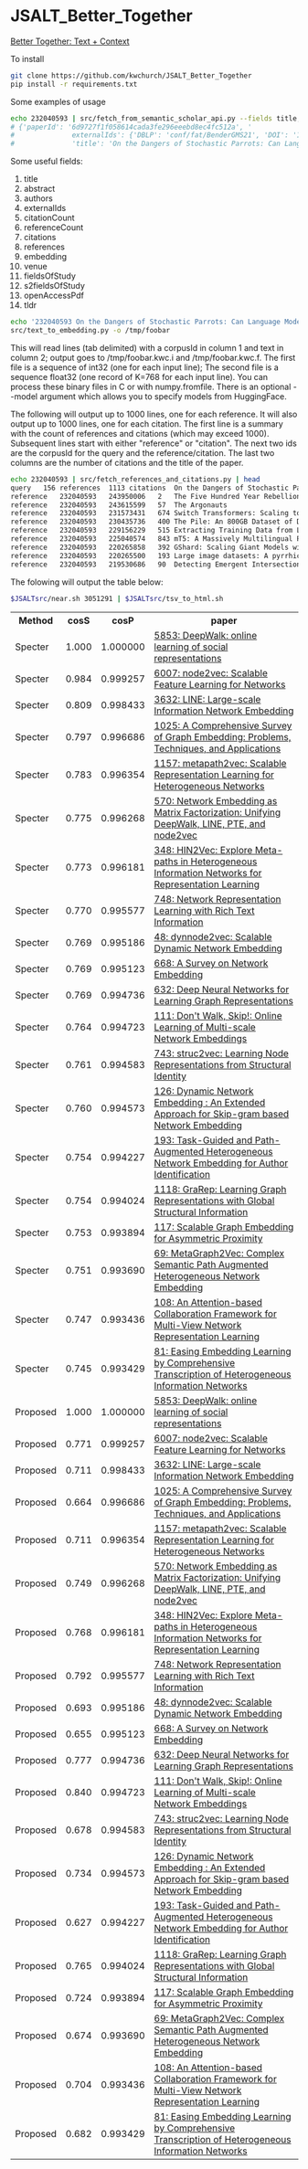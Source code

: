 # JSALT_Better_Together

<a href="https://jsalt2023.univ-lemans.fr/en/better-together-text-context.html">Better Together: Text + Context</a>

To install
```sh
git clone https://github.com/kwchurch/JSALT_Better_Together
pip install -r requirements.txt
```

Some examples of usage

```sh
echo 232040593 | src/fetch_from_semantic_scholar_api.py --fields title,externalIds
# {'paperId': '6d9727f1f058614cada3fe296eeebd8ec4fc512a', '
#              externalIds': {'DBLP': 'conf/fat/BenderGMS21', 'DOI': '10.1145/3442188.3445922', 'CorpusId': 232040593},
#              'title': 'On the Dangers of Stochastic Parrots: Can Language Models Be Too Big? 🦜'}}`
```

Some useful fields:
<ol>
<li>title</li>
<li>abstract</li>
<li>authors</li>
<li>externalIds</li>
<li>citationCount</li>
<li>referenceCount</li>
<li>citations</li>
<li>references</li>
<li>embedding</li>
<li>venue</li>
<li>fieldsOfStudy</li>
<li>s2fieldsOfStudy</li>
<li>openAccessPdf</li>
<li>tldr</li>
</ol>


```sh
echo '232040593	On the Dangers of Stochastic Parrots: Can Language Models Be Too Big?' | 
src/text_to_embedding.py -o /tmp/foobar
```

This will read lines (tab delimited) with a corpusId in column 1 and text in column 2;
output goes to /tmp/foobar.kwc.i and /tmp/foobar.kwc.f.
The first file is a sequence of int32 (one for each input line);
The second file is a sequence float32 (one record of K=768 for each input line).
You can process these binary files in C or with numpy.fromfile.
There is an optional --model argument which allows you to specify models from HuggingFace.

<p>

The following will output up to 1000 lines, one for each reference.
It will also output up to 1000 lines, one for each citation.  The
first line is a summary with the count of references and citations
(which may exceed 1000).  Subsequent lines start with either
"reference" or "citation".  The next two ids are the corpusId for the
query and the reference/citation.  The last two columns are the number
of citations and the title of the paper.

```sh
echo 232040593 | src/fetch_references_and_citations.py | head
query	156 references	1113 citations	On the Dangers of Stochastic Parrots: Can Language Models Be Too Big? 🦜
reference	232040593	243950006	2	The Five Hundred Year Rebellion: Indigenous Movements and the Decolonization of History in Bolivia
reference	232040593	243615599	57	The Argonauts
reference	232040593	231573431	674	Switch Transformers: Scaling to Trillion Parameter Models with Simple and Efficient Sparsity
reference	232040593	230435736	400	The Pile: An 800GB Dataset of Diverse Text for Language Modeling
reference	232040593	229156229	515	Extracting Training Data from Large Language Models
reference	232040593	225040574	843	mT5: A Massively Multilingual Pre-trained Text-to-Text Transformer
reference	232040593	220265858	392	GShard: Scaling Giant Models with Conditional Computation and Automatic Sharding
reference	232040593	220265500	193	Large image datasets: A pyrrhic win for computer vision?
reference	232040593	219530686	90	Detecting Emergent Intersectional Biases: Contextualized Word Embeddings Contain a Distribution of Human-like Biases
```

The folowing will output the table below:

```sh
$JSALTsrc/near.sh 3051291 | $JSALTsrc/tsv_to_html.sh
```

<html><table><tr>
<th>Method</th>
<th>cosS</th>
<th>cosP</th>
<th>paper</th>
</tr>
<tr>
<td>Specter</td>
<td>1.000</td>
<td>1.000000</td>
<td><a href="https://www.semanticscholar.org/paper/fff114cbba4f3ba900f33da574283e3de7f26c83">5853: DeepWalk: online learning of social representations</a></td>
</tr>
<tr>
<td>Specter</td>
<td>0.984</td>
<td>0.999257</td>
<td><a href="https://www.semanticscholar.org/paper/36ee2c8bd605afd48035d15fdc6b8c8842363376">6007: node2vec: Scalable Feature Learning for Networks</a></td>
</tr>
<tr>
<td>Specter</td>
<td>0.809</td>
<td>0.998433</td>
<td><a href="https://www.semanticscholar.org/paper/0834e74304b547c9354b6d7da6fa78ef47a48fa8">3632: LINE: Large-scale Information Network Embedding</a></td>
</tr>
<tr>
<td>Specter</td>
<td>0.797</td>
<td>0.996686</td>
<td><a href="https://www.semanticscholar.org/paper/006906b6bbe5c1f378cde9fd86de1ce9e6b131da">1025: A Comprehensive Survey of Graph Embedding: Problems, Techniques, and Applications</a></td>
</tr>
<tr>
<td>Specter</td>
<td>0.783</td>
<td>0.996354</td>
<td><a href="https://www.semanticscholar.org/paper/c0af91371f426ff92117d2ccdadb2032bec23d2c">1157: metapath2vec: Scalable Representation Learning for Heterogeneous Networks</a></td>
</tr>
<tr>
<td>Specter</td>
<td>0.775</td>
<td>0.996268</td>
<td><a href="https://www.semanticscholar.org/paper/908272f8e6340971600148d4e73f50e1e8843aaf">570: Network Embedding as Matrix Factorization: Unifying DeepWalk, LINE, PTE, and node2vec</a></td>
</tr>
<tr>
<td>Specter</td>
<td>0.773</td>
<td>0.996181</td>
<td><a href="https://www.semanticscholar.org/paper/9d9d33843d018a77bad7f40da8f27671d29cd776">348: HIN2Vec: Explore Meta-paths in Heterogeneous Information Networks for Representation Learning</a></td>
</tr>
<tr>
<td>Specter</td>
<td>0.770</td>
<td>0.995577</td>
<td><a href="https://www.semanticscholar.org/paper/fce14c6aa64e888456256ac6796744683165a0ff">748: Network Representation Learning with Rich Text Information</a></td>
</tr>
<tr>
<td>Specter</td>
<td>0.769</td>
<td>0.995186</td>
<td><a href="https://www.semanticscholar.org/paper/454a69d2b93049c794247e1e4dc2e4b590172dae">48: dynnode2vec: Scalable Dynamic Network Embedding</a></td>
</tr>
<tr>
<td>Specter</td>
<td>0.769</td>
<td>0.995123</td>
<td><a href="https://www.semanticscholar.org/paper/ce840188f3395815201b7da49f9bb40d24fc046a">668: A Survey on Network Embedding</a></td>
</tr>
<tr>
<td>Specter</td>
<td>0.769</td>
<td>0.994736</td>
<td><a href="https://www.semanticscholar.org/paper/1a37f07606d60df365d74752857e8ce909f700b3">632: Deep Neural Networks for Learning Graph Representations</a></td>
</tr>
<tr>
<td>Specter</td>
<td>0.764</td>
<td>0.994723</td>
<td><a href="https://www.semanticscholar.org/paper/e75491aba169909922c6e836a39037a5e6be426e">111: Don't Walk, Skip!: Online Learning of Multi-scale Network Embeddings</a></td>
</tr>
<tr>
<td>Specter</td>
<td>0.761</td>
<td>0.994583</td>
<td><a href="https://www.semanticscholar.org/paper/0f7f5679615effcc4c9b98cf2deb17c30744a6d7">743: struc2vec: Learning Node Representations from Structural Identity</a></td>
</tr>
<tr>
<td>Specter</td>
<td>0.760</td>
<td>0.994573</td>
<td><a href="https://www.semanticscholar.org/paper/707defa78c0e5529c17fda92ce7b33f0b6674612">126: Dynamic Network Embedding : An Extended Approach for Skip-gram based Network Embedding</a></td>
</tr>
<tr>
<td>Specter</td>
<td>0.754</td>
<td>0.994227</td>
<td><a href="https://www.semanticscholar.org/paper/6b183d2297cb493a57dbc875689ab2430d870043">193: Task-Guided and Path-Augmented Heterogeneous Network Embedding for Author Identification</a></td>
</tr>
<tr>
<td>Specter</td>
<td>0.754</td>
<td>0.994024</td>
<td><a href="https://www.semanticscholar.org/paper/c2fd72cb2a77941e655b5d949d0d59b01e173c3b">1118: GraRep: Learning Graph Representations with Global Structural Information</a></td>
</tr>
<tr>
<td>Specter</td>
<td>0.753</td>
<td>0.993894</td>
<td><a href="https://www.semanticscholar.org/paper/390bc9d41c1169d316accd993fc715b8ed17f269">117: Scalable Graph Embedding for Asymmetric Proximity</a></td>
</tr>
<tr>
<td>Specter</td>
<td>0.751</td>
<td>0.993690</td>
<td><a href="https://www.semanticscholar.org/paper/98b8c1fa10292c46801eec609e8f9da83f18e228">69: MetaGraph2Vec: Complex Semantic Path Augmented Heterogeneous Network Embedding</a></td>
</tr>
<tr>
<td>Specter</td>
<td>0.747</td>
<td>0.993436</td>
<td><a href="https://www.semanticscholar.org/paper/73d9ee3238a872af94d5a03f4d951234c90037ac">108: An Attention-based Collaboration Framework for Multi-View Network Representation Learning</a></td>
</tr>
<tr>
<td>Specter</td>
<td>0.745</td>
<td>0.993429</td>
<td><a href="https://www.semanticscholar.org/paper/71bab0bb655a9bf7a7ef8a2308db1097111fd7d1">81: Easing Embedding Learning by Comprehensive Transcription of Heterogeneous Information Networks</a></td>
</tr>
<tr>
<td>Proposed</td>
<td>1.000</td>
<td>1.000000</td>
<td><a href="https://www.semanticscholar.org/paper/fff114cbba4f3ba900f33da574283e3de7f26c83">5853: DeepWalk: online learning of social representations</a></td>
</tr>
<tr>
<td>Proposed</td>
<td>0.771</td>
<td>0.999257</td>
<td><a href="https://www.semanticscholar.org/paper/36ee2c8bd605afd48035d15fdc6b8c8842363376">6007: node2vec: Scalable Feature Learning for Networks</a></td>
</tr>
<tr>
<td>Proposed</td>
<td>0.711</td>
<td>0.998433</td>
<td><a href="https://www.semanticscholar.org/paper/0834e74304b547c9354b6d7da6fa78ef47a48fa8">3632: LINE: Large-scale Information Network Embedding</a></td>
</tr>
<tr>
<td>Proposed</td>
<td>0.664</td>
<td>0.996686</td>
<td><a href="https://www.semanticscholar.org/paper/006906b6bbe5c1f378cde9fd86de1ce9e6b131da">1025: A Comprehensive Survey of Graph Embedding: Problems, Techniques, and Applications</a></td>
</tr>
<tr>
<td>Proposed</td>
<td>0.711</td>
<td>0.996354</td>
<td><a href="https://www.semanticscholar.org/paper/c0af91371f426ff92117d2ccdadb2032bec23d2c">1157: metapath2vec: Scalable Representation Learning for Heterogeneous Networks</a></td>
</tr>
<tr>
<td>Proposed</td>
<td>0.749</td>
<td>0.996268</td>
<td><a href="https://www.semanticscholar.org/paper/908272f8e6340971600148d4e73f50e1e8843aaf">570: Network Embedding as Matrix Factorization: Unifying DeepWalk, LINE, PTE, and node2vec</a></td>
</tr>
<tr>
<td>Proposed</td>
<td>0.768</td>
<td>0.996181</td>
<td><a href="https://www.semanticscholar.org/paper/9d9d33843d018a77bad7f40da8f27671d29cd776">348: HIN2Vec: Explore Meta-paths in Heterogeneous Information Networks for Representation Learning</a></td>
</tr>
<tr>
<td>Proposed</td>
<td>0.792</td>
<td>0.995577</td>
<td><a href="https://www.semanticscholar.org/paper/fce14c6aa64e888456256ac6796744683165a0ff">748: Network Representation Learning with Rich Text Information</a></td>
</tr>
<tr>
<td>Proposed</td>
<td>0.693</td>
<td>0.995186</td>
<td><a href="https://www.semanticscholar.org/paper/454a69d2b93049c794247e1e4dc2e4b590172dae">48: dynnode2vec: Scalable Dynamic Network Embedding</a></td>
</tr>
<tr>
<td>Proposed</td>
<td>0.655</td>
<td>0.995123</td>
<td><a href="https://www.semanticscholar.org/paper/ce840188f3395815201b7da49f9bb40d24fc046a">668: A Survey on Network Embedding</a></td>
</tr>
<tr>
<td>Proposed</td>
<td>0.777</td>
<td>0.994736</td>
<td><a href="https://www.semanticscholar.org/paper/1a37f07606d60df365d74752857e8ce909f700b3">632: Deep Neural Networks for Learning Graph Representations</a></td>
</tr>
<tr>
<td>Proposed</td>
<td>0.840</td>
<td>0.994723</td>
<td><a href="https://www.semanticscholar.org/paper/e75491aba169909922c6e836a39037a5e6be426e">111: Don't Walk, Skip!: Online Learning of Multi-scale Network Embeddings</a></td>
</tr>
<tr>
<td>Proposed</td>
<td>0.678</td>
<td>0.994583</td>
<td><a href="https://www.semanticscholar.org/paper/0f7f5679615effcc4c9b98cf2deb17c30744a6d7">743: struc2vec: Learning Node Representations from Structural Identity</a></td>
</tr>
<tr>
<td>Proposed</td>
<td>0.734</td>
<td>0.994573</td>
<td><a href="https://www.semanticscholar.org/paper/707defa78c0e5529c17fda92ce7b33f0b6674612">126: Dynamic Network Embedding : An Extended Approach for Skip-gram based Network Embedding</a></td>
</tr>
<tr>
<td>Proposed</td>
<td>0.627</td>
<td>0.994227</td>
<td><a href="https://www.semanticscholar.org/paper/6b183d2297cb493a57dbc875689ab2430d870043">193: Task-Guided and Path-Augmented Heterogeneous Network Embedding for Author Identification</a></td>
</tr>
<tr>
<td>Proposed</td>
<td>0.765</td>
<td>0.994024</td>
<td><a href="https://www.semanticscholar.org/paper/c2fd72cb2a77941e655b5d949d0d59b01e173c3b">1118: GraRep: Learning Graph Representations with Global Structural Information</a></td>
</tr>
<tr>
<td>Proposed</td>
<td>0.724</td>
<td>0.993894</td>
<td><a href="https://www.semanticscholar.org/paper/390bc9d41c1169d316accd993fc715b8ed17f269">117: Scalable Graph Embedding for Asymmetric Proximity</a></td>
</tr>
<tr>
<td>Proposed</td>
<td>0.674</td>
<td>0.993690</td>
<td><a href="https://www.semanticscholar.org/paper/98b8c1fa10292c46801eec609e8f9da83f18e228">69: MetaGraph2Vec: Complex Semantic Path Augmented Heterogeneous Network Embedding</a></td>
</tr>
<tr>
<td>Proposed</td>
<td>0.704</td>
<td>0.993436</td>
<td><a href="https://www.semanticscholar.org/paper/73d9ee3238a872af94d5a03f4d951234c90037ac">108: An Attention-based Collaboration Framework for Multi-View Network Representation Learning</a></td>
</tr>
<tr>
<td>Proposed</td>
<td>0.682</td>
<td>0.993429</td>
<td><a href="https://www.semanticscholar.org/paper/71bab0bb655a9bf7a7ef8a2308db1097111fd7d1">81: Easing Embedding Learning by Comprehensive Transcription of Heterogeneous Information Networks</a></td>
</tr>
</table></html>
